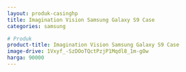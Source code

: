 ```yaml
---
layout: produk-casinghp
title: Imagination Vision Samsung Galaxy S9 Case
categories: samsung

# Produk
product-title: Imagination Vision Samsung Galaxy S9 Case
image-drive: 1Vxyf_-SzDOoTQctPzjP1Mqdl8_1m-gOw
harga: 90000
---
```

